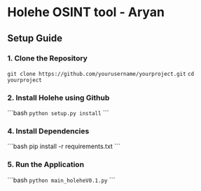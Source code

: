 # **Holehe OSINT tool - Aryan**

## Setup Guide

### 1. Clone the Repository
`git clone https://github.com/yourusername/yourproject.git`
`cd yourproject`

### 2. Install Holehe using Github
\```bash
`python setup.py install`
\```


### 4. Install Dependencies
\```bash
pip install -r requirements.txt
\```

### 5. Run the Application
\```bash
`python main_holeheV0.1.py`
\```

